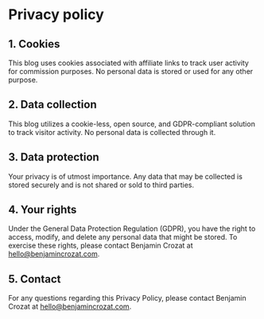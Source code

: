 # Privacy policy

## 1. Cookies

This blog uses cookies associated with affiliate links to track user activity for commission purposes. No personal data
is stored or used for any other purpose.

## 2. Data collection

This blog utilizes a cookie-less, open source, and GDPR-compliant solution to track visitor activity. No personal data
is collected through it.

## 3. Data protection

Your privacy is of utmost importance. Any data that may be collected is stored securely and is not shared or sold to
third parties.

## 4. Your rights

Under the General Data Protection Regulation (GDPR), you have the right to access, modify, and delete any personal data
that might be stored. To exercise these rights, please contact Benjamin Crozat
at <a href="mailto:hello@benjamincrozat.com">hello@benjamincrozat.com</a>.

## 5. Contact

For any questions regarding this Privacy Policy, please contact Benjamin Crozat
at <a href="mailto:hello@benjamincrozat.com">hello@benjamincrozat.com</a>.
